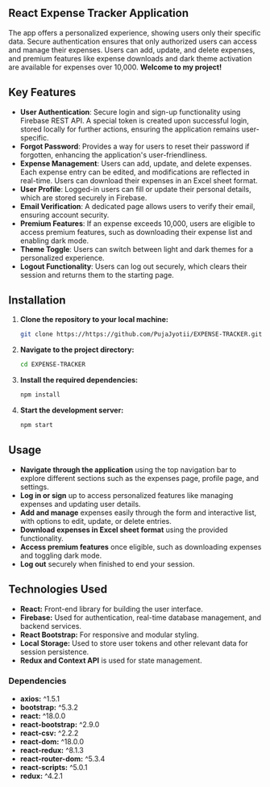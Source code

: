 ## React Expense Tracker Application
The app offers a personalized experience, showing users only their specific data. Secure authentication ensures that only authorized users can access and manage their expenses. Users can add, update, and delete expenses, and premium features like expense downloads and dark theme activation are available for expenses over 10,000.
**Welcome to my project!**

## Key Features
- **User Authentication**: Secure login and sign-up functionality using Firebase REST API. A special token is created upon successful login, stored locally for further actions, ensuring the application remains user-specific.
- **Forgot Password**: Provides a way for users to reset their password if forgotten, enhancing the application's user-friendliness.
- **Expense Management**: Users can add, update, and delete expenses. Each expense entry can be edited, and modifications are reflected in real-time. Users can download their expenses in an Excel sheet format.
- **User Profile**: Logged-in users can fill or update their personal details, which are stored securely in Firebase.
- **Email Verification**: A dedicated page allows users to verify their email, ensuring account security.
- **Premium Features**: If an expense exceeds 10,000, users are eligible to access premium features, such as downloading their expense list and enabling dark mode.
- **Theme Toggle**: Users can switch between light and dark themes for a personalized experience.
- **Logout Functionality**: Users can log out securely, which clears their session and returns them to the starting page.
## Installation
1. **Clone the repository to your local machine:**

   ```bash
   git clone https://https://github.com/PujaJyotii/EXPENSE-TRACKER.git
2. **Navigate to the project directory:**

   ```bash
   cd EXPENSE-TRACKER
3. **Install the required dependencies:**

   ```bash
   npm install
4. **Start the development server:**

   ```bash
   npm start
   ```
## Usage
- **Navigate through the application** using the top navigation bar to explore different sections such as the expenses page, profile page, and settings.
- **Log in or sign** up to access personalized features like managing expenses and updating user details.
- **Add and manage** expenses easily through the form and interactive list, with options to edit, update, or delete entries.
- **Download expenses in Excel sheet format** using the provided functionality.
- **Access premium features** once eligible, such as downloading expenses and toggling dark mode.
- **Log out** securely when finished to end your session.
## Technologies Used
- **React:** Front-end library for building the user interface.
- **Firebase:** Used for authentication, real-time database management, and backend services.
- **React Bootstrap:** For responsive and modular styling.
- **Local Storage:** Used to store user tokens and other relevant data for session persistence.
- **Redux and Context API** is used for state management.

### Dependencies
 - **axios:** ^1.5.1
 - **bootstrap:** ^5.3.2
 - **react:** ^18.0.0
 - **react-bootstrap:** ^2.9.0
 - **react-csv:** ^2.2.2
 - **react-dom:** ^18.0.0
 - **react-redux:** ^8.1.3
 - **react-router-dom:** ^5.3.4
 - **react-scripts:** ^5.0.1
 - **redux:** ^4.2.1

